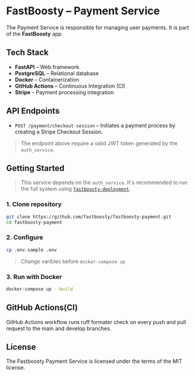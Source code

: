 # FastBoosty – Payment Service

The Payment Service is responsible for managing user payments. It is part of the **FastBoosty** app.

## Tech Stack

- **FastAPI** – Web framework
- **PostgreSQL** – Relational database
- **Docker** – Containerization
- **GitHub Actions** – Continuous Integration (CI)
- **Stripe** – Payment processing integration

## API Endpoints

- `POST /payment/checkout-session` – Initiates a payment process by creating a Stripe Checkout Session.
> The endpoint above require a valid JWT token generated by the `auth_service`.

## Getting Started

> This service depends on the `auth_service`. It's recommended to run the full system using [`fastboosty-deployment`](https://github.com/fastboosty/fastboosty-deployment).

### 1. Clone repository

```bash
git clone https://github.com/fastboosty/fastboosty-payment.git
cd fastboosty-payment
```

### 2. Configure

```bash
cp .env.sample .env
```
> Change varibles before `docker-compose up`

### 3. Run with Docker

```bash
docker-compose up --build
```


## GitHub Actions(CI)

GitHub Actions workflow runs ruff formater check on every push and pull request to the main and develop branches.

## License

The Fastboosty Payment Service is licensed under the terms of the MIT license.
